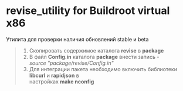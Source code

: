 # revise_utility for Buildroot virtual x86

<p>Утилита для проверки наличия обновлений stable и beta</p>

  >1. Скопировать содержимое каталога <b>revise</b> в <b>package</b></br>
  >2. В файл <b>Config.in</b> каталога <b>package</b> внести запись -</br>
  ><i>source "package/revise/Config.in"</i>
  >3. Для интеграции пакета необходимо включить библиотеки <b>libcurl</b> и <b>rapidjson</b> в</br>
  >настройках <b>make nconfig</b>
